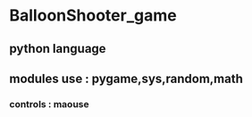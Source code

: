 # BalloonShooter_game
## python language
## modules use : pygame,sys,random,math
### controls : maouse
